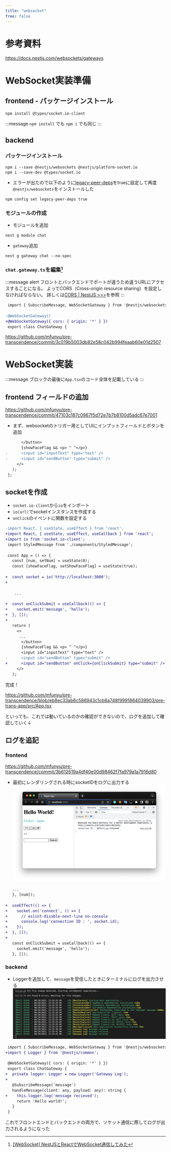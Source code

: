 ```yaml
---
title: "websocket"
free: false
---
```


# 参考資料
https://docs.nestjs.com/websockets/gateways


# WebSocket実装準備

## frontend - パッケージインストール

```shell
npm install @types/socket.io-client
```
:::message
`npm install` でも `npm i` でも同じ
:::

## backend
### パッケージインストール
```shell
npm i --save @nestjs/websockets @nestjs/platform-socket.io
npm i --save-dev @types/socket.io
```

- エラーが出たので以下のように[legacy-peer-deps](https://docs.npmjs.com/cli/v7/using-npm/config#legacy-peer-deps)をtrueに設定して再度`@nestjs/websockets`をインストールした
```shell
npm config set legacy-peer-deps true
```
### モジュールの作成
- モジュールを追加
```shell
nest g module chat 
```
- `gateway`追加
```shell
nest g gateway chat --no-spec
```

### `chat.gateway.ts`を編集[^214]
[^214]: [[WebSocket] NestJSとReactでWebSocket通信してみた](https://qiita.com/jumokuzai/items/39f9bc0213e00e2a4de8)

:::message alert
フロントとバックエンドでポートが違うため違うURLにアクセスすることになる。
よってCORS（Cross-origin resource sharing）を設定しなければならない。
詳しくは[CORS | NestJS >>>](https://docs.nestjs.com/security/cors)を参照
:::

```diff ts:chat.gateway.ts
 import { SubscribeMessage, WebSocketGateway } from '@nestjs/websockets';
 
-@WebSocketGateway()
+@WebSocketGateway({ cors: { origin: '*' } })
 export class ChatGateway {
```
https://github.com/mfunyu/pre-transcendence/commit/3c019b5003db82e58c042b994feaab60e01d2507


# WebSocket実装
:::message
ブロックの最後に`App.tsx`のコード全体を記載している
:::
## frontend フィールドの追加
https://github.com/mfunyu/pre-transcendence/commit/47103c187c0967f5d72e7b7b8100d5adc67e7001

- まず、websocketのトリガー用としてUIにインプットフィールドとボタンを追加
```diff ts:App.tsx
       </button>
       {showFaceFlag && <p> ^ ^</p>}
-      <input id="inputText" type="text" />
-      <input id="sendButton" type="submit" />
     </>
   );
 };
```

## socketを作成
- `socket.io-client`から`io`をインポート
- `io(url)`でsocketインスタンスを作成する
- `onClick`のイベントに関数を設定する

```diff ts:App.tsx
-import React, { useState, useEffect } from 'react';
+import React, { useState, useEffect, useCallback } from 'react';
+import io from 'socket.io-client';
 import StyledMessage from './components/StyledMessage';
 
 const App = () => {
   const [num, setNum] = useState(0);
   const [showFaceFlag, setShowFaceFlag] = useState(true);
 
+  const socket = io('http://localhost:3000');
+
	
	...
 
+  const onClickSubmit = useCallback(() => {
+    socket.emit('message', 'hello');
+  }, []);
+
   return (
     <>
	  ...
       </button>
       {showFaceFlag && <p> ^ ^</p>}
       <input id="inputText" type="text" />
-      <input id="sendButton" type="submit" />
+      <input id="sendButton" onClick={onClickSubmit} type="submit" />
     </>
   );
```

完成！

https://github.com/mfunyu/pre-transcendence/blob/eb8ec33ab6c586943c1cb8a748f9991864039903/pre-trans-app/src/App.tsx

といっても、これでは動いているのかの確認ができないので、ログを追加して確認していく↓

## ログを追記

### frontend 
https://github.com/mfunyu/pre-transcendence/commit/3b612619a4df40e00d98462f7fa979a1a7916d80
- 最初にレンダリングされる時にsocketIDをログに出力する
![](/images/websocket/2022-08-09-23-50-03.png)
```diff ts:App.tsx
   ...
   }, [num]);
 
+  useEffect(() => {
+    socket.on('connect', () => {
+      // eslint-disable-next-line no-console
+      console.log('connection ID : ', socket.id);
+    });
+  }, []);
+
   const onClickSubmit = useCallback(() => {
     socket.emit('message', 'hello');
   }, []);
```

### backend

- Loggerを追加して、`message`を受信したときにターミナルにログを出力させる
![](/images/websocket/2022-08-10-00-36-50.png)

```diff ts:chat.gateway.ts
 import { SubscribeMessage, WebSocketGateway } from '@nestjs/websockets';
+import { Logger } from '@nestjs/common';
 
 @WebSocketGateway({ cors: { origin: '*' } })
 export class ChatGateway {
+  private logger: Logger = new Logger('Gateway Log');
+
   @SubscribeMessage('message')
   handleMessage(client: any, payload: any): string {
+    this.logger.log('message recieved');
     return 'Hello world!';
   }
 }
```

これでフロントエンドとバックエンドの両方で、ソケット通信に際してログが出力されるようになった
